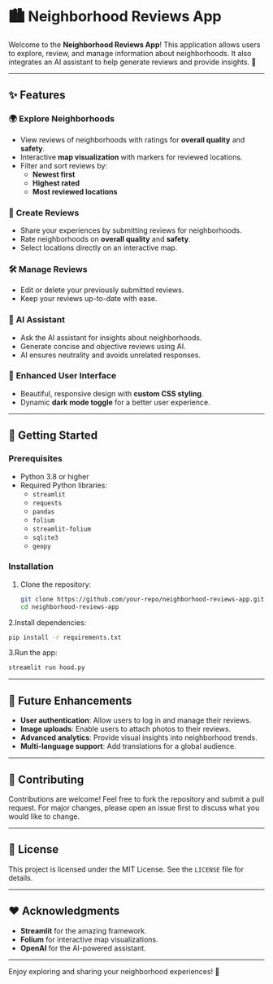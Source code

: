 # 🏙️ Neighborhood Reviews App

Welcome to the **Neighborhood Reviews App**! This application allows users to explore, review, and manage information about neighborhoods. It also integrates an AI assistant to help generate reviews and provide insights. 🌟

---

## ✨ Features

### 🌍 **Explore Neighborhoods**
- View reviews of neighborhoods with ratings for **overall quality** and **safety**.
- Interactive **map visualization** with markers for reviewed locations.
- Filter and sort reviews by:
  - **Newest first**
  - **Highest rated**
  - **Most reviewed locations**

### 📝 **Create Reviews**
- Share your experiences by submitting reviews for neighborhoods.
- Rate neighborhoods on **overall quality** and **safety**.
- Select locations directly on an interactive map.

### 🛠️ **Manage Reviews**
- Edit or delete your previously submitted reviews.
- Keep your reviews up-to-date with ease.

### 🤖 **AI Assistant**
- Ask the AI assistant for insights about neighborhoods.
- Generate concise and objective reviews using AI.
- AI ensures neutrality and avoids unrelated responses.

### 🎨 **Enhanced User Interface**
- Beautiful, responsive design with **custom CSS styling**.
- Dynamic **dark mode toggle** for a better user experience.

---

## 🚀 Getting Started

### Prerequisites
- Python 3.8 or higher
- Required Python libraries:
  - `streamlit`
  - `requests`
  - `pandas`
  - `folium`
  - `streamlit-folium`
  - `sqlite3`
  - `geopy`

### Installation
1. Clone the repository:
   ```bash
   git clone https://github.com/your-repo/neighborhood-reviews-app.git
   cd neighborhood-reviews-app
   ```
2.Install dependencies:
   ```bash
   pip install -r requirements.txt
   ```
3.Run the app:
   ```bash
   streamlit run hood.py
   ```
---

## 🌟 Future Enhancements
- **User authentication**: Allow users to log in and manage their reviews.
- **Image uploads**: Enable users to attach photos to their reviews.
- **Advanced analytics**: Provide visual insights into neighborhood trends.
- **Multi-language support**: Add translations for a global audience.

---

## 🤝 Contributing
Contributions are welcome! Feel free to fork the repository and submit a pull request. For major changes, please open an issue first to discuss what you would like to change.

---

## 📜 License
This project is licensed under the MIT License. See the `LICENSE` file for details.

---

## ❤️ Acknowledgments
- **Streamlit** for the amazing framework.
- **Folium** for interactive map visualizations.
- **OpenAI** for the AI-powered assistant.

---

Enjoy exploring and sharing your neighborhood experiences! 🌟



